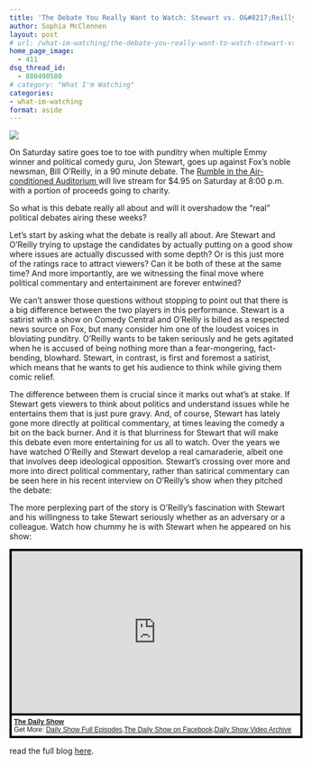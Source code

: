 ```yaml
---
title: 'The Debate You Really Want to Watch: Stewart vs. O&#8217;Reilly'
author: Sophia McClennen
layout: post
# url: /what-im-watching/the-debate-you-really-want-to-watch-stewart-vs-oreilly/
home_page_image:
  - 411
dsq_thread_id:
  - 880490580
# category: "What I'm Watching"
categories: 
- what-im-watching 
format: aside
---
```


![](/assets/img/TheRumble2012_large_verge_medium_landscape.jpeg)

On Saturday satire goes toe to toe with punditry when multiple Emmy winner and political comedy guru, Jon Stewart, goes up against Fox&#8217;s noble newsman, Bill O&#8217;Reilly, in a 90 minute debate. The <a href="http://www.youtube.com/watch?v=48Bi9TKESkI" target="_hplink">Rumble in the Air-conditioned Auditorium </a>will live stream for $4.95 on Saturday at 8:00 p.m. with a portion of proceeds going to charity.

So what is this debate really all about and will it overshadow the &#8220;real&#8221; political debates airing these weeks?

Let&#8217;s start by asking what the debate is really all about. Are Stewart and O&#8217;Reilly trying to upstage the candidates by actually putting on a good show where issues are actually discussed with some depth? Or is this just more of the ratings race to attract viewers? Can it be both of these at the same time? And more importantly, are we witnessing the final move where political commentary and entertainment are forever entwined?

We can&#8217;t answer those questions without stopping to point out that there is a big difference between the two players in this performance. Stewart is a satirist with a show on Comedy Central and O&#8217;Reilly is billed as a respected news source on Fox, but many consider him one of the loudest voices in bloviating punditry. O&#8217;Reilly wants to be taken seriously and he gets agitated when he is accused of being nothing more than a fear-mongering, fact-bending, blowhard. Stewart, in contrast, is first and foremost a satirist, which means that he wants to get his audience to think while giving them comic relief.

The difference between them is crucial since it marks out what&#8217;s at stake. If Stewart gets viewers to think about politics and understand issues while he entertains them that is just pure gravy. And, of course, Stewart has lately gone more directly at political commentary, at times leaving the comedy a bit on the back burner. And it is that blurriness for Stewart that will make this debate even more entertaining for us all to watch. Over the years we have watched O&#8217;Reilly and Stewart develop a real camaraderie, albeit one that involves deep ideological opposition. Stewart&#8217;s crossing over more and more into direct political commentary, rather than satirical commentary can be seen here in his recent interview on O&#8217;Reilly&#8217;s show when they pitched the debate:

The more perplexing part of the story is O&#8217;Reilly&#8217;s fascination with Stewart and his willingness to take Stewart seriously whether as an adversary or a colleague. Watch how chummy he is with Stewart when he appeared on his show:

<div style="background-color:#000000;width:520px;"><div style="padding:4px;"><iframe src="http://media.mtvnservices.com/embed/mgid:arc:video:comedycentral.com:43348848-ed01-11e0-aca6-0026b9414f30" width="512" height="288" frameborder="0"></iframe><p style="text-align:left;background-color:#FFFFFF;padding:4px;margin-top:4px;margin-bottom:0px;font-family:Arial, Helvetica, sans-serif;font-size:12px;"><b><a href="http://thedailyshow.cc.com/">The Daily Show</a></b><br/>Get More: <a href="http://thedailyshow.cc.com/full-episodes/">Daily Show Full Episodes</a>,<a href="http://www.facebook.com/thedailyshow">The Daily Show on Facebook</a>,<a href="http://thedailyshow.cc.com/videos">Daily Show Video Archive</a></p></div></div>

read the full blog [here][1].

 [1]: http://www.huffingtonpost.com/sophia-a-mcclennen/bill-oreilly-jon-stewart-_b_1941397.html
